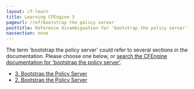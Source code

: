```yaml
---
layout: cf-learn
title: Learning CFEngine 3
pageurl: /ref/bootstrap the policy server
posttitle: Reference disambiguation for 'bootstrap the policy server'
navsection: none
---
```


The term 'bootstrap the policy server' could refer to several sections in the documentation. Please choose one below, or
[search the CFEngine documentation for 'bootstrap the policy server'](http://docs.cfengine.com/latest/search.html?q=bootstrap+the+policy+server).

- [3. Bootstrap the Policy Server](http://docs.cfengine.com/latest/guide-installation-and-configuration-general-installation-installation-community.html#3-bootstrap-the-policy-server)
- [2. Bootstrap the Policy Server](http://docs.cfengine.com/latest/guide-installation-and-configuration-general-installation-installation-enterprise-free.html#2-bootstrap-the-policy-server)
